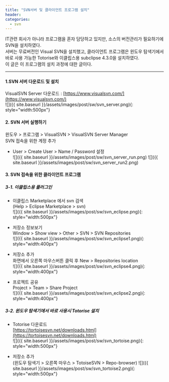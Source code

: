 ```yaml
---
title: "SVN서버 및 클라이언트 프로그램 설치"
header:
categories: 
  - svn
---
```


IT관련 회사가 아니라 프로그램을 혼자 담당하고 있지만, 소스의 버전관리가 필요하기에 SVN을 설치하였다.  
서버는 무료버전인 Visual SVN을 설치했고, 
클라이언트 프로그램은 윈도우 탐색기에서 바로 사용 가능한 Totorise와 이클립스용 subclipse 4.3.0을 설치하였다.  
이 글은 이 프로그램의 설치 과정에 대한 글이다.  

---

#### 1.SVN 서버 다운로드 및 설치
VisualSVN Server 다운로드 : [https://www.visualsvn.com/](https://www.visualsvn.com/)     
  ![]({{ site.baseurl }}/assets/images/post/sw/svn_server.png){: style="width:500px"}


#### 2. SVN 서버 실행하기

윈도우 > 프로그램 > VisualSVN > VisualSVN Server Manager  
SVN 접속을 위한 계정 추가  
  + User > Create User > Name / Password 설정    
  ![]({{ site.baseurl }}/assets/images/post/sw/svn_server_run.png)
  ![]({{ site.baseurl }}/assets/images/post/sw/svn_server_run2.png)

#### 3. SVN 접속을 위한 클라이언트 프로그램

##### 3-1. 이클립스용 플러그인  
  

  + 이클립스 Marketplace 에서 svn 검색  
    (Help > Eclipse Marketplace > svn)    
    ![]({{ site.baseurl }}/assets/images/post/sw/svn_eclipse.png){: style="width:500px"}

  + 저장소 정보보기  
  Window > Show view > Other > SVN > SVN Repositories    
  ![]({{ site.baseurl }}/assets/images/post/sw/svn_eclipse1.png){: style="width:400px"}

  + 저장소 추가    
  화면에서 오른쪽 마우스버튼 클릭 후 New > Repositories location    
  ![]({{ site.baseurl }}/assets/images/post/sw/svn_eclipse4.png){: style="width:400px"}

  + 프로젝트 공유    
  Project > Team > Share Project    
  ![]({{ site.baseurl }}/assets/images/post/sw/svn_eclipse2.png){: style="width:400px"}

##### 3-2. 윈도우 탐색기에서 바로 사용시 Totorise 설치
  
 + Totorise 다운로드    
   [https://tortoisesvn.net/downloads.html](https://tortoisesvn.net/downloads.html)     
  ![]({{ site.baseurl }}/assets/images/post/sw/svn_tortoise.png){: style="width:500px"}

 + 저장소 추가    
  (윈도우 탐색기 > 오른쪽 마우스 > TotoiseSVN > Repo-browser)
  ![]({{ site.baseurl }}/assets/images/post/sw/svn_tortoise2.png){: style="width:500px"}  
